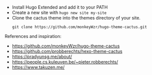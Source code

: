 - Install Hugo Extended and add it to your PATH
- Create a new site with `hugo new site my-site`
- Clone the cactus theme into the themes directory of your site.
  ```
  git clone https://github.com/monkeyWzr/hugo-theme-cactus.git
  ```

References and inspiration:

- https://github.com/monkeyWzr/hugo-theme-cactus
- https://github.com/probberechts/hexo-theme-cactus
- https://pradyunsg.me/about/
- https://people.cs.kuleuven.be/~pieter.robberechts/
- https://www.takuzen.me/
